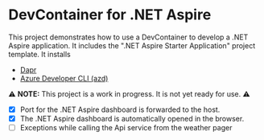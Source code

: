 # DevContainer for .NET Aspire

This project demonstrates how to use a DevContainer to develop a .NET Aspire application.
It includes the ".NET Aspire Starter Application" project template.
It installs
* [Dapr](https://dapr.io/) 
* [Azure Developer CLI (azd)](https://learn.microsoft.com/en-us/azure/developer/azure-developer-cli/) 

⚠️ **NOTE:** This project is a work in progress. It is not yet ready for use. ⚠️
* [x] Port for the .NET Aspire dashboard is forwarded to the host.
* [x] The .NET Aspire dashboard is automatically opened in the browser.
* [ ] Exceptions while calling the Api service from the weather pager
